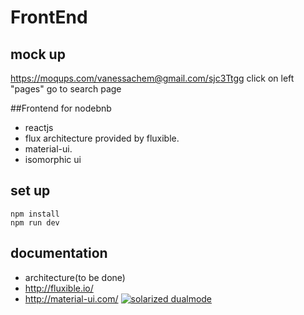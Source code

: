 # FrontEnd 

## mock up
https://moqups.com/vanessachem@gmail.com/sjc3Ttgg
click on left "pages" go to search page

##Frontend for nodebnb
- reactjs
- flux architecture provided by fluxible.
- material-ui. 
- isomorphic ui

## set up
```shellscript
npm install
npm run dev
```

## documentation
- architecture(to be done)
- http://fluxible.io/
- http://material-ui.com/
[![solarized dualmode](https://github.com/nodebnb/FrontEnd/blob/master/nodebnb.gif)](#features)
